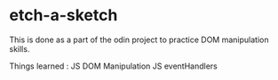 # etch-a-sketch
This is done as a part of the odin project to practice DOM manipulation skills. 

Things learned : 
JS DOM Manipulation
JS eventHandlers

